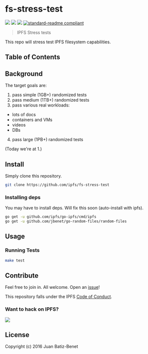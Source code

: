 # fs-stress-test

[![](https://img.shields.io/badge/made%20by-Protocol%20Labs-blue.svg?style=flat-square)](http://ipn.io)
[![](https://img.shields.io/badge/project-IPFS-blue.svg?style=flat-square)](http://ipfs.io/)
[![](https://img.shields.io/badge/freenode-%23ipfs-blue.svg?style=flat-square)](http://webchat.freenode.net/?channels=%23ipfs)
[![standard-readme compliant](https://img.shields.io/badge/standard--readme-OK-green.svg?style=flat-square)](https://github.com/RichardLitt/standard-readme)

> IPFS Stress tests

This repo will stress test IPFS filesystem capabilities.

## Table of Contents

## Background

The target goals are:

1. pass simple (1GB+) randomized tests
2. pass medium (1TB+) randomized tests
3. pass various real workloads:
  - lots of docs
  - containers and VMs
  - videos
  - DBs
4. pass large (1PB+) randomized tests

(Today we're at 1.)

## Install

Simply clone this repository.

```sh
git clone https://github.com/ipfs/fs-stress-test
```

### Installing deps

You may have to install deps. Will fix this soon (auto-install with ipfs).

```sh
go get -u github.com/ipfs/go-ipfs/cmd/ipfs
go get -u github.com/jbenet/go-random-files/random-files
```

## Usage

### Running Tests

```sh
make test
```

## Contribute

Feel free to join in. All welcome. Open an [issue](https://github.com/ipfs/fs-stress-test/issues)!

This repository falls under the IPFS [Code of Conduct](https://github.com/ipfs/community/blob/master/code-of-conduct.md).

### Want to hack on IPFS?

[![](https://cdn.rawgit.com/jbenet/contribute-ipfs-gif/master/img/contribute.gif)](https://github.com/ipfs/community/blob/master/contributing.md)

## License

Copyright (c) 2016 Juan Batiz-Benet

